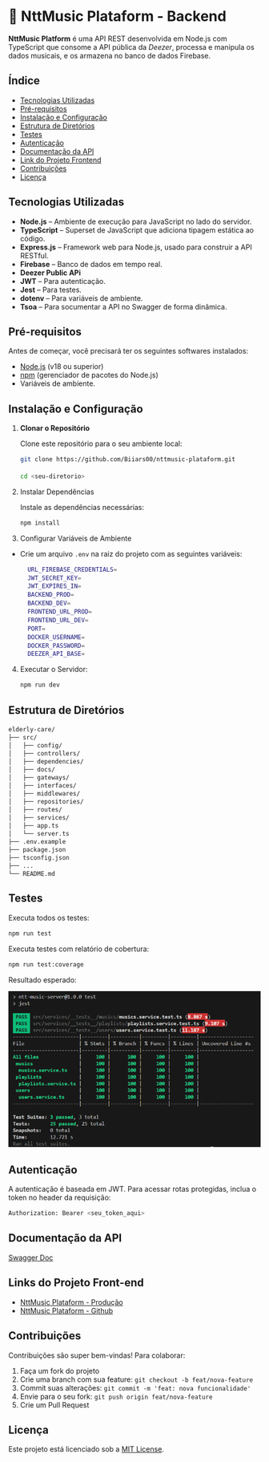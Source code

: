 # 🎵 NttMusic Plataform - Backend

**NttMusic Platform** é uma API REST desenvolvida em Node.js com TypeScript que consome a API pública da *Deezer*, processa e manipula os dados musicais, e os armazena no banco de dados Firebase.

## Índice

- [Tecnologias Utilizadas](#tecnologias-utilizadas)
- [Pré-requisitos](#pré-requisitos)
- [Instalação e Configuração](#instalação-e-configuração)
- [Estrutura de Diretórios](#estrutura-de-diretórios)
- [Testes](#testes)
- [Autenticação](#autenticação)
- [Documentação da API](#documentação-da-api)
- [Link do Projeto Frontend](#link-do-projeto-frontend)
- [Contribuições](#contribuições)
- [Licença](#licença)

## Tecnologias Utilizadas

- **Node.js** – Ambiente de execução para JavaScript no lado do servidor.
- **TypeScript** – Superset de JavaScript que adiciona tipagem estática ao código.
- **Express.js** – Framework web para Node.js, usado para construir a API RESTful.
- **Firebase** – Banco de dados em tempo real.
- **Deezer Public APi**
- **JWT** – Para autenticação.
- **Jest** – Para testes.
- **dotenv** – Para variáveis de ambiente.
- **Tsoa** – Para socumentar a API no Swagger de forma dinâmica.

## Pré-requisitos

Antes de começar, você precisará ter os seguintes softwares instalados:

- [Node.js](https://nodejs.org) (v18 ou superior)
- [npm](https://www.npmjs.com) (gerenciador de pacotes do Node.js)
- Variáveis de ambiente.

## Instalação e Configuração

1. **Clonar o Repositório**

   Clone este repositório para o seu ambiente local:

   ```bash
   git clone https://github.com/Biiars00/nttmusic-plataform.git

   cd <seu-diretorio>

   ```

2. Instalar Dependências

   Instale as dependências necessárias:

   ```bash
   npm install

   ```

3. Configurar Variáveis de Ambiente

- Crie um arquivo `.env` na raiz do projeto com as seguintes variáveis:

  ```bash
    URL_FIREBASE_CREDENTIALS=
    JWT_SECRET_KEY=
    JWT_EXPIRES_IN=
    BACKEND_PROD=
    BACKEND_DEV=
    FRONTEND_URL_PROD=
    FRONTEND_URL_DEV=
    PORT=
    DOCKER_USERNAME=
    DOCKER_PASSWORD=
    DEEZER_API_BASE=
  ```

4. Executar o Servidor:

   ```bash
   npm run dev
   ```

## Estrutura de Diretórios

    elderly-care/
    ├── src/
    │   ├── config/
    │   ├── controllers/
    │   ├── dependencies/
    │   ├── docs/
    │   ├── gateways/
    │   ├── interfaces/
    │   ├── middlewares/
    │   ├── repositories/
    │   ├── routes/
    │   ├── services/
    │   ├── app.ts
    │   └── server.ts
    ├── .env.example
    ├── package.json
    ├── tsconfig.json
    ├── ...
    └── README.md

## Testes

Executa todos os testes:
```bash
npm run test
```

Executa testes com relatório de cobertura:
```bash
npm run test:coverage
```

Resultado esperado:

![Coverage](public/coverage.png)

## Autenticação

A autenticação é baseada em JWT. Para acessar rotas protegidas, inclua o token no header da requisição:

```bash
Authorization: Bearer <seu_token_aqui>
```

## Documentação da API

[Swagger Doc](/docs)

## Links do Projeto Front-end

- [NttMusic Plataform - Produção]()
- [NttMusic Plataform - Github]()

## Contribuições

Contribuições são super bem-vindas! Para colaborar:
1. Faça um fork do projeto
2. Crie uma branch com sua feature: `git checkout -b feat/nova-feature`
3. Commit suas alterações: `git commit -m 'feat: nova funcionalidade'`
4. Envie para o seu fork: `git push origin feat/nova-feature`
5. Crie um Pull Request

## Licença

Este projeto está licenciado sob a [MIT License](https://opensource.org/license/mit).

